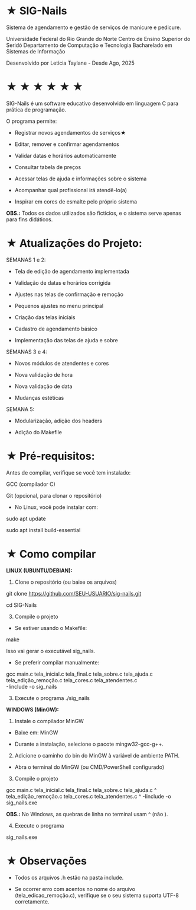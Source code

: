 # ★ SIG-Nails
Sistema de agendamento e gestão de serviços de manicure e pedicure.

Universidade Federal do Rio Grande do Norte
Centro de Ensino Superior do Seridó
Departamento de Computação e Tecnologia
Bacharelado em Sistemas de Informação

Desenvolvido por Letícia Taylane - Desde Ago, 2025
# ★ ★ ★ ★ ★ ★
SIG-Nails é um software educativo desenvolvido em linguagem C para prática de programação.

O programa permite:

- Registrar novos agendamentos de serviços★

- Editar, remover e confirmar agendamentos

- Validar datas e horários automaticamente

- Consultar tabela de preços

- Acessar telas de ajuda e informações sobre o sistema

- Acompanhar qual profissional irá atendê-lo(a)

- Inspirar em cores de esmalte pelo próprio sistema

**OBS.:**
Todos os dados utilizados são fictícios, e o sistema serve apenas para fins didáticos.


# ★ Atualizações do Projeto:

SEMANAS 1 e 2:

- Tela de edição de agendamento implementada

- Validação de datas e horários corrigida

- Ajustes nas telas de confirmação e remoção

- Pequenos ajustes no menu principal

- Criação das telas iniciais

- Cadastro de agendamento básico

- Implementação das telas de ajuda e sobre

SEMANAS 3 e 4:

- Novos módulos de atendentes e cores
  
- Nova validação de hora

- Nova validação de data
  
- Mudanças estéticas

SEMANA 5:

- Modularização, adição dos headers

- Adição do Makefile

# ★ Pré-requisitos:

Antes de compilar, verifique se você tem instalado:

GCC (compilador C)

Git (opcional, para clonar o repositório)

- No Linux, você pode instalar com:

sudo apt update

sudo apt install build-essential

# ★ Como compilar
**LINUX (UBUNTU/DEBIAN):**
1. Clone o repositório (ou baixe os arquivos)
   
git clone https://github.com/SEU-USUARIO/sig-nails.git

cd SIG-Nails

3. Compile o projeto

- Se estiver usando o Makefile:

make


Isso vai gerar o executável sig_nails.

- Se preferir compilar manualmente:

gcc main.c tela_inicial.c tela_final.c tela_sobre.c tela_ajuda.c \
tela_edição_remoção.c tela_cores.c tela_atendentes.c \
-Iinclude -o sig_nails

3. Execute o programa
./sig_nails

**WINDOWS (MinGW):**

1. Instale o compilador MinGW

- Baixe em: MinGW

- Durante a instalação, selecione o pacote mingw32-gcc-g++.

2. Adicione o caminho do bin do MinGW à variável de ambiente PATH.

- Abra o terminal do MinGW (ou CMD/PowerShell configurado)

3. Compile o projeto

gcc main.c tela_inicial.c tela_final.c tela_sobre.c tela_ajuda.c ^
tela_edição_remoção.c tela_cores.c tela_atendentes.c ^
-Iinclude -o sig_nails.exe

**OBS.:** No Windows, as quebras de linha no terminal usam ^ (não \).

4. Execute o programa

sig_nails.exe

# ★ Observações

- Todos os arquivos .h estão na pasta include.

- Se ocorrer erro com acentos no nome do arquivo (tela_edicao_remoção.c), verifique se o seu sistema suporta UTF-8 corretamente.



